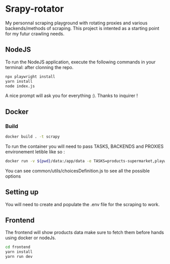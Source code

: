 # Srapy-rotator

My personnal scraping playground with rotating proxies and various backends/methods of scraping.
This project is intented as a starting point for my futur crawling needs.

## NodeJS

To run the NodeJS application, execute the following commands in your terminal: after clonning the repo.

```bash
npx playwright install
yarn install
node index.js
```

A nice prompt will ask you for everything :).
Thanks to inquirer !

## Docker

### Build

```bash
docker build . -t scrapy
```

To run the container you will need to pass TASKS, BACKENDS and PROXIES environement letible like so :

```bash
docker run -v ${pwd}/data:/app/data -e TASKS=products-supermarket,playwright - BACKENDS=playwright,crawlee -e PROXIES=premium scrapy -e STORAGE=db
```

You can see common/utils/choicesDefinition.js to see all the possible options

## Setting up

You will need to create and populate the .env file for the scraping to work.

## Frontend

The frontend will show products data make sure to fetch them before hands using docker or nodeJs.

```bash
cd frontend
yarn install
yarn run dev
```

